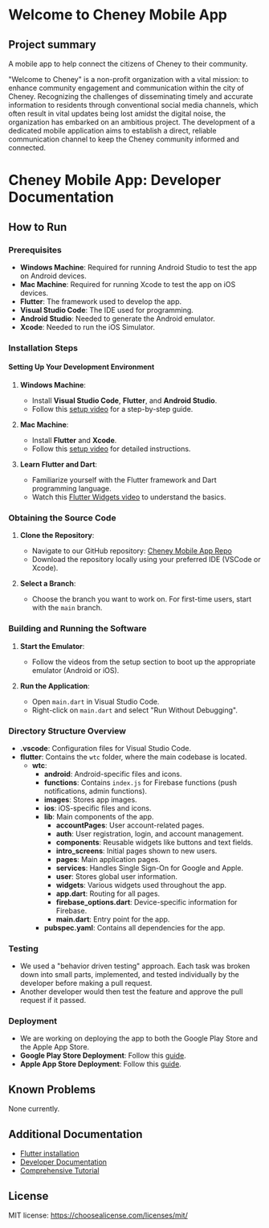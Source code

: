 # Welcome to Cheney Mobile App
## Project summary
A mobile app to help connect the citizens of Cheney to their community.

"Welcome to Cheney" is a non-profit organization with a vital mission: to enhance community engagement and communication within the city of Cheney. Recognizing the challenges of disseminating timely and accurate information to residents through conventional social media channels, which often result in vital updates being lost amidst the digital noise, the organization has embarked on an ambitious project. The development of a dedicated mobile application aims to establish a direct, reliable communication channel to keep the Cheney community informed and connected.

# Cheney Mobile App: Developer Documentation

## How to Run

### Prerequisites
- **Windows Machine**: Required for running Android Studio to test the app on Android devices.
- **Mac Machine**: Required for running Xcode to test the app on iOS devices.
- **Flutter**: The framework used to develop the app.
- **Visual Studio Code**: The IDE used for programming.
- **Android Studio**: Needed to generate the Android emulator.
- **Xcode**: Needed to run the iOS Simulator.

### Installation Steps

#### Setting Up Your Development Environment

1. **Windows Machine**:
    - Install **Visual Studio Code**, **Flutter**, and **Android Studio**.
    - Follow this [setup video](https://www.youtube.com/watch?v=VFDbZk2xhO4&list=PLCC34OHNcOtpx9qCZNvNbIT1Gx3BAOku) for a step-by-step guide.

2. **Mac Machine**:
    - Install **Flutter** and **Xcode**.
    - Follow this [setup video](https://www.youtube.com/watch?v=KdO9B_CZmzo) for detailed instructions.

3. **Learn Flutter and Dart**:
    - Familiarize yourself with the Flutter framework and Dart programming language.
    - Watch this [Flutter Widgets video](https://www.youtube.com/watch?v=HbzUzEg8Aqc&list=PLCC34OHNcOto7WU2QzVn3hnpSOYEdflVf) to understand the basics.

### Obtaining the Source Code

1. **Clone the Repository**:
    - Navigate to our GitHub repository: [Cheney Mobile App Repo](https://github.com/CSCD488-Winter2024/senior-project-the-a-team)
    - Download the repository locally using your preferred IDE (VSCode or Xcode).

2. **Select a Branch**:
    - Choose the branch you want to work on. For first-time users, start with the `main` branch.

### Building and Running the Software

1. **Start the Emulator**:
    - Follow the videos from the setup section to boot up the appropriate emulator (Android or iOS).

2. **Run the Application**:
    - Open `main.dart` in Visual Studio Code.
    - Right-click on `main.dart` and select "Run Without Debugging".

### Directory Structure Overview

- **.vscode**: Configuration files for Visual Studio Code.
- **flutter**: Contains the `wtc` folder, where the main codebase is located.
    - **wtc**:
        - **android**: Android-specific files and icons.
        - **functions**: Contains `index.js` for Firebase functions (push notifications, admin functions).
        - **images**: Stores app images.
        - **ios**: iOS-specific files and icons.
        - **lib**: Main components of the app.
            - **accountPages**: User account-related pages.
            - **auth**: User registration, login, and account management.
            - **components**: Reusable widgets like buttons and text fields.
            - **intro_screens**: Initial pages shown to new users.
            - **pages**: Main application pages.
            - **services**: Handles Single Sign-On for Google and Apple.
            - **user**: Stores global user information.
            - **widgets**: Various widgets used throughout the app.
            - **app.dart**: Routing for all pages.
            - **firebase_options.dart**: Device-specific information for Firebase.
            - **main.dart**: Entry point for the app.
        - **pubspec.yaml**: Contains all dependencies for the app.

### Testing

- We used a "behavior driven testing" approach. Each task was broken down into small parts, implemented, and tested individually by the developer before making a pull request.
- Another developer would then test the feature and approve the pull request if it passed.

### Deployment

- We are working on deploying the app to both the Google Play Store and the Apple App Store.
- **Google Play Store Deployment**: Follow this [guide](https://www.youtube.com/watch?v=Jk4X3EDXi7s&t=202s).
- **Apple App Store Deployment**: Follow this [guide](https://www.youtube.com/watch?v=0zgDF81ZLrQ&t=651s).

## Known Problems
None currently.
## Additional Documentation
* [Flutter installation](https://docs.flutter.dev/get-started/install)
* [Developer Documentation](https://github.com/CSCD488-Winter2024/senior-project-the-a-team/blob/Calendar_fix/Developer_Documentation.pdf)
* [Comprehensive Tutorial](https://www.youtube.com/watch?v=tIm3mtmqK-s)
## License
MIT license: https://choosealicense.com/licenses/mit/
